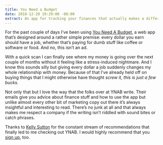 ```yaml
---
title: You Need a Budget
date: 2018-12-20 19:29:00 -08:00
extract: An app for tracking your finances that actually makes a difference.
---
```


For the past couple of days I’ve been using [You Need A Budget](https://www.youneedabudget.com/), a web app that’s designed around a rather simple premise: every dollar you earn should have a job, whether that’s paying for dumb stuff like coffee or software or food. And no, this isn’t an ad.

With a quick scan I can finally see where my money is going over the next couple of months without it feeling like a stress-induced nightmare. And I know this sounds silly but giving every dollar a job suddenly changes my whole relationship with money. Because of that I’ve already held off on buying things that I might otherwise have thought _screw it, this is just a few bucks._

Not only that but I love the way that the folks over at YNAB write. Their emails give you advice about finance stuff and how to use the app but unlike almost every other bit of marketing copy out there it’s always insightful and interesting to read. There’s no junk at all and that always makes me respect a company if the writing isn’t riddled with sound bites or catch phrases.

Thanks to [Kelly Sutton](https://twitter.com/kellysutton?lang=en) for the constant stream of recommendations that finally led to me checking out YNAB. I would highly recommend that you [sign up](https://youneedabudget.com), too. 